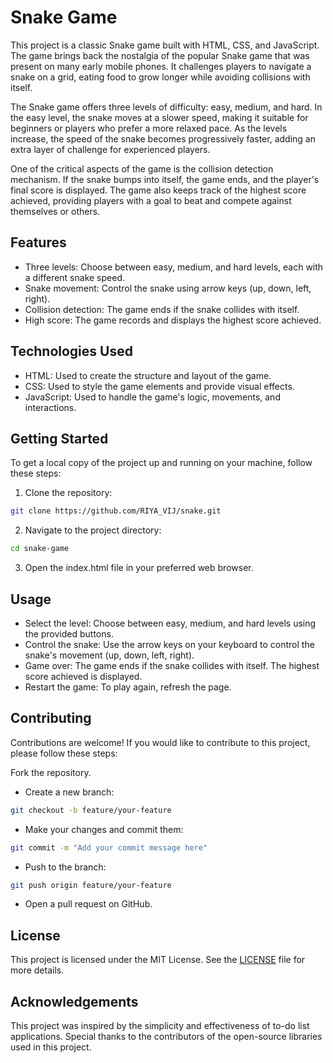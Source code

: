# Snake Game

This project is a classic Snake game built with HTML, CSS, and JavaScript. The game brings back the nostalgia of the popular Snake game that was present on many early mobile phones. It challenges players to navigate a snake on a grid, eating food to grow longer while avoiding collisions with itself.

The Snake game offers three levels of difficulty: easy, medium, and hard. In the easy level, the snake moves at a slower speed, making it suitable for beginners or players who prefer a more relaxed pace. As the levels increase, the speed of the snake becomes progressively faster, adding an extra layer of challenge for experienced players.

One of the critical aspects of the game is the collision detection mechanism. If the snake bumps into itself, the game ends, and the player's final score is displayed. The game also keeps track of the highest score achieved, providing players with a goal to beat and compete against themselves or others.

## Features

-   Three levels: Choose between easy, medium, and hard levels, each with a different snake speed.
- Snake movement: Control the snake using arrow keys (up, down, left, right).
- Collision detection: The game ends if the snake collides with itself.
- High score: The game records and displays the highest score achieved.


## Technologies Used

- HTML: Used to create the structure and layout of the game.
- CSS: Used to style the game elements and provide visual effects.
- JavaScript: Used to handle the game's logic, movements, and interactions.


## Getting Started

To get a local copy of the project up and running on your machine, follow these steps:

1. Clone the repository:

```bash
git clone https://github.com/RIYA_VIJ/snake.git
```

2. Navigate to the project directory:

```bash
cd snake-game
```

3. Open the index.html file in your preferred web browser.

## Usage

- Select the level: Choose between easy, medium, and hard levels using the provided buttons.
- Control the snake: Use the arrow keys on your keyboard to control the snake's movement (up, down, left, right).
- Game over: The game ends if the snake collides with itself. The highest score achieved is displayed.
- Restart the game: To play again, refresh the page.

## Contributing

Contributions are welcome! If you would like to contribute to this project, please follow these steps:

Fork the repository.
- Create a new branch:
```bash
git checkout -b feature/your-feature
```
- Make your changes and commit them:
```bash
git commit -m "Add your commit message here"
```
- Push to the branch:
```bash
git push origin feature/your-feature
```
- Open a pull request on GitHub.

## License

This project is licensed under the MIT License. See the [LICENSE](LICENSE) file for more details.

## Acknowledgements

This project was inspired by the simplicity and effectiveness of to-do list applications. Special thanks to the contributors of the open-source libraries used in this project.
